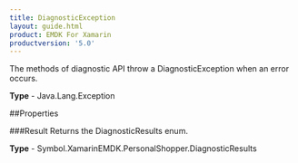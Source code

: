 ```yaml
---
title: DiagnosticException
layout: guide.html
product: EMDK For Xamarin 
productversion: '5.0' 
---
```

The methods of diagnostic API throw a DiagnosticException when an error occurs.

**Type** - Java.Lang.Exception

##Properties

###Result
Returns the DiagnosticResults enum.

**Type** - Symbol.XamarinEMDK.PersonalShopper.DiagnosticResults
